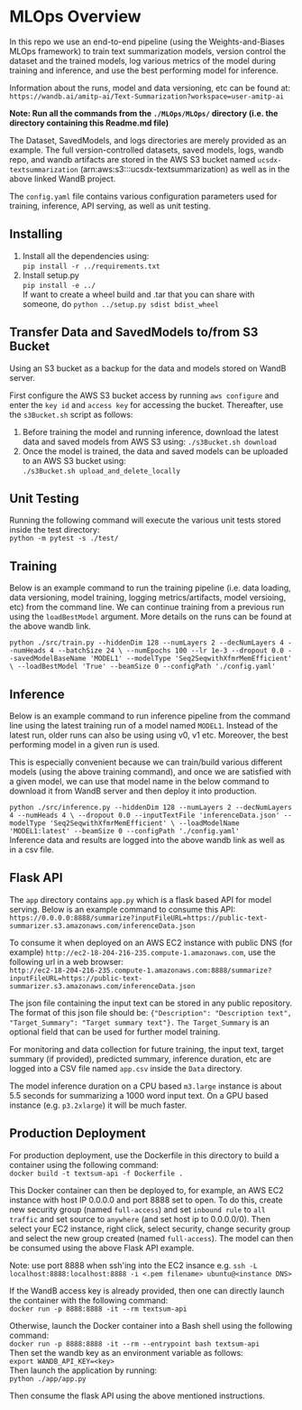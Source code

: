 # MLOps Overview
In this repo we use an end-to-end pipeline (using the Weights-and-Biases MLOps framework) to train text summarization models, version control the dataset and the trained models, log various metrics of the model during training and inference, and use the best performing model for inference.  

Information about the runs, model and data versioning, etc can be found at:  
`https://wandb.ai/amitp-ai/Text-Summarization?workspace=user-amitp-ai`

**Note: Run all the commands from the `./MLOps/MLOps/` directory (i.e. the directory containing this Readme.md file)**

The Dataset, SavedModels, and logs directories are merely provided as an example. The full version-controlled datasets, saved models, logs, wandb repo, and wandb artifacts are stored in the AWS S3 bucket named `ucsdx-textsummarization` (arn:aws:s3:::ucsdx-textsummarization)  as well as in the above linked WandB project.

The `config.yaml` file contains various configuration parameters used for training, inference, API serving, as well as unit testing.

## Installing
1. Install all the dependencies using:  
`pip install -r ../requirements.txt`
2. Install setup.py    
`pip install -e ../`  
If want to create a wheel build and .tar that you can share with someone, do
`python ../setup.py sdist bdist_wheel`


## Transfer Data and SavedModels to/from S3 Bucket
Using an S3 bucket as a backup for the data and models stored on WandB server.

First configure the AWS S3 bucket access by running `aws configure` and enter the `key id` and `access key` for accessing the bucket. Thereafter, use the `s3Bucket.sh` script as follows:
1. Before training the model and running inference, download the latest data and saved models from AWS S3 using:             `./s3Bucket.sh download`
2. Once the model is trained, the data and saved models can be uploaded to an AWS S3 bucket using:  
    `./s3Bucket.sh upload_and_delete_locally`  


## Unit Testing
Running the following command will execute the various unit tests stored inside the test directory:  
`python -m pytest -s ./test/`  

			
## Training
Below is an example command to run the training pipeline (i.e. data loading, data versioning, model training, logging metrics/artifacts, model versioing, etc) from the command line. We can continue training from a previous run using the `loadBestModel` argument. More details on the runs can be found at the above wandb link.  

`python ./src/train.py --hiddenDim 128 --numLayers 2 --decNumLayers 4 --numHeads 4 --batchSize 24 \
--numEpochs 100 --lr 1e-3 --dropout 0.0 --savedModelBaseName 'MODEL1' --modelType 'Seq2SeqwithXfmrMemEfficient' \
--loadBestModel 'True' --beamSize 0 --configPath './config.yaml'`


## Inference
Below is an example command to run inference pipeline from the command line using the latest training run of a model named `MODEL1`. Instead of the latest run, older runs can also be using using v0, v1 etc. Moreover, the best performing model in a given run is used.  

This is especially convenient because we can train/build various different models (using the above training command), and once we are satisfied with a given model, we can use that model name in the below command to download it from WandB server and then deploy it into production.  

`python ./src/inference.py --hiddenDim 128 --numLayers 2 --decNumLayers 4 --numHeads 4 \
--dropout 0.0 --inputTextFile 'inferenceData.json' --modelType 'Seq2SeqwithXfmrMemEfficient' \
--loadModelName 'MODEL1:latest' --beamSize 0 --configPath './config.yaml'`  
Inference data and results are logged into the above wandb link as well as in a csv file.  


## Flask API
The `app` directory contains `app.py` which is a flask based API for model serving. Below is an example command to consume this API:  
`https://0.0.0.0:8888/summarize?inputFileURL=https://public-text-summarizer.s3.amazonaws.com/inferenceData.json`  

To consume it when deployed on an AWS EC2 instance with public DNS (for example) `http://ec2-18-204-216-235.compute-1.amazonaws.com`, use the following url in a web browser:  
`http://ec2-18-204-216-235.compute-1.amazonaws.com:8888/summarize?inputFileURL=https://public-text-summarizer.s3.amazonaws.com/inferenceData.json`

The json file containing the input text can be stored in any public repository. The format of this json file should be:   `{"Description": "Description text", "Target_Summary": "Target summary text"}.` `The Target_Summary` is an optional field that can be used for further model training.

For monitoring and data collection for future training, the input text, target summary (if provided), predicted summary, inference duration, etc are logged into a CSV file named `app.csv` inside the `Data` directory.

The model inference duration on a CPU based `m3.large` instance is about 5.5 seconds for summarizing a 1000 word input text. On a GPU based instance (e.g. `p3.2xlarge`) it will be much faster.

## Production Deployment
For production deployment, use the Dockerfile in this directory to build a container using the following command:  
`docker build -t textsum-api -f Dockerfile .`  

This Docker container can then be deployed to, for example, an AWS EC2 instance with host IP 0.0.0.0 and port 8888 set to open. To do this, create new security group (named `full-access`) and set `inbound rule` to `all traffic` and set source to `anywhere` (and set host ip to 0.0.0.0/0). Then select your EC2 instance, right click, select security, change security group and select the new group created (named `full-access`). The model can then be consumed using the above Flask API example. 

Note: use port 8888 when ssh'ing into the EC2 insance e.g. `ssh -L localhost:8888:localhost:8888 -i <.pem filename> ubuntu@<instance DNS>` 

If the WandB access key is already provided, then one can directly launch the container with the following command:  
`docker run -p 8888:8888 -it --rm textsum-api`  

Otherwise, launch the Docker container into a Bash shell using the following command:  
`docker run -p 8888:8888 -it --rm --entrypoint bash textsum-api`  
Then set the wandb key as an environment variable as follows:  
`export WANDB_API_KEY=<key>`  
Then launch the application by running:  
`python ./app/app.py`

Then consume the flask API using the above mentioned instructions.